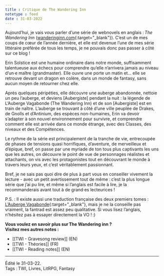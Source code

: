 ```yaml
---
title : Critique de The Wandering Inn
notetype : feed
date : 31-03-2022
---
```


Aujourd’hui, je vais vous parler d’une série de webnovels en anglais : *The Wandering Inn* ([wanderinginn.com](https://wanderinginn.com){:target="_blank"}).
C’est un de mes coups de cœur de l’année dernière, et elle est devenue l’une de mes série littéraire préférée de tous les temps, je ne pouvais donc pas passer à côté sur ce blog !

Erin Solstice est une humaine ordinaire dans notre monde, suffisamment talentueuse aux échecs pour comprendre qu’elle n’arrivera jamais au niveau d’un·e maître (grandmaster). Elle ouvre une porte un matin et… elle se retrouve devant un dragon en colère, dans un monde de fantasy, sans aucun moyen de retourner chez elle.

Après quelques péripéties, elle découvre une auberge abandonnée, nettoie un peu l’auberge, et deviens [Aubergiste] pendant la nuit : la légende de L’Auberge Vagabonde (The Wandering Inn) et de son [Aubergiste] est en train de naître.
L’auberge se trouvant à côté d’une ville peuplée de Drakes, de Gnolls et d’Antinium, des espèces non-humaines, Erin va devoir s’adapter à son nouvel environnement pour survivre, et comprendre comment elle est arrivée dans ce monde étrange, avec des Classes, des niveaux et des Compétences.

Le rythme de la série est principalement de la tranche de vie, entrecoupée de phases de tensions quasi horrifiques, d’aventure, de merveilleux et d’épique, bref, on passe par une myriade de ton tous plus captivants les uns que les autres, on découvre le point de vue de personnages réalistes et attachants, on vis avec les protagonistes tout en découvrant le monde à travers leurs yeux, et c’est véritablement passionnant.

Bref, je ne sais pas quoi dire de plus à part vous en conseiller vivement la lecture - avec un petit avertissement tout de même : c’est la plus longue série que j’ai pu lire, et même si l’anglais est facile à lire, je la recommanderais avant tout à de grand·es lecteurices !

P.S. : Il existe aussi une traduction française des deux premiers tomes : [L’Auberge Vagabonde](https://aubergevagabonde.wordpress.com/){:target="_blank"}, mais je ne la conseille pas vraiment, la fantrad est assez peu qualitative. Si vous lisez l’anglais, n’hésitez pas à essayer directement la VO ! :)

**Vous voulez en savoir plus sur The Wandering inn ?  
Visitez mes autres notes :**
- [[TWI - Gravesong review]] (EN)
- [[TWI - Théories]] (FR)
- [[TWI - Reading notes]] (EN)

-----
Édité le 31-03-22.  
Tags : TWI, Livres, LitRPG, Fantasy